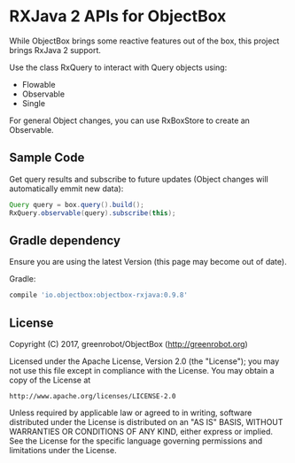 RXJava 2 APIs for ObjectBox
===========================
While ObjectBox brings some reactive features out of the box, this project brings RxJava 2 support.  

Use the class RxQuery to interact with Query objects using:
 * Flowable
 * Observable
 * Single

For general Object changes, you can use RxBoxStore to create an Observable.

Sample Code
-----------
Get query results and subscribe to future updates (Object changes will automatically emmit new data):

```java
Query query = box.query().build();
RxQuery.observable(query).subscribe(this);
```
    
Gradle dependency
-----------------
Ensure you are using the latest Version (this page may become out of date).

Gradle:
```gradle
compile 'io.objectbox:objectbox-rxjava:0.9.8'
```

License
-------
Copyright (C) 2017, greenrobot/ObjectBox (http://greenrobot.org)

Licensed under the Apache License, Version 2.0 (the "License");
you may not use this file except in compliance with the License.
You may obtain a copy of the License at

    http://www.apache.org/licenses/LICENSE-2.0

Unless required by applicable law or agreed to in writing, software
distributed under the License is distributed on an "AS IS" BASIS,
WITHOUT WARRANTIES OR CONDITIONS OF ANY KIND, either express or implied.
See the License for the specific language governing permissions and
limitations under the License.